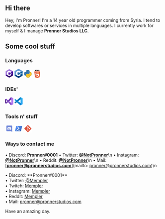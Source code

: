 ## Hi there

Hey, I'm Pronner! I'm a 14 year old programmer coming from Syria. I tend to develop softwares or services in multiple languages. I currently work for myself & I manage **Pronner Studios LLC**.

## Some cool stuff

### Languages

<p align="left">
  <img src="https://raw.githubusercontent.com/Mempler/Mempler/master/assets//csharp.svg" width="26" title="" style="max-width: 100%;">
  <img src="https://raw.githubusercontent.com/Mempler/Mempler/master/assets//cpp.svg" width="26" title="" style="max-width: 100%;">
  <img src="https://raw.githubusercontent.com/Mempler/Mempler/master/assets//py.svg" width="26" title="" style="max-width: 100%;">
  <img src="https://raw.githubusercontent.com/Mempler/Mempler/master/assets//html5.svg" width="26" title="" style="max-width: 100%;">
  <img src="https://upload.wikimedia.org/wikipedia/commons/c/cf/Lua-Logo.svg" width="26" title="" style="max-width: 100%;">
  <img src="https://upload.wikimedia.org/wikipedia/commons/thumb/4/40/VB.NET_Logo.svg/1200px-VB.NET_Logo.svg.png" width="26" title="" style="max-width: 100%;">
  <img src="https://cdn.freebiesupply.com/logos/large/2x/batch-logo-png-transparent.png" width="26" title="" style="max-width: 100%;">
  <img src="https://media.discordapp.net/attachments/916226674071339010/920005621078695936/ipiccy_image_2.png?width=408&height=408" width="26" title="" style="max-width: 100%;">
</p>

### IDEs'

<p align="left">
  <img src="https://raw.githubusercontent.com/Mempler/Mempler/master/assets//vs2019.svg" width="26" title="" style="max-width: 100%;">
  <img src="https://raw.githubusercontent.com/Mempler/Mempler/master/assets//visual-studio-code.svg" width="26" title="" style="max-width: 100%;">
  <img src="https://media.discordapp.net/attachments/916226674071339010/920006107085287504/Vorsa.png?width=408&height=408" width="26" title="" style="max-width: 100%;">
  <img src="https://cdn.freebiesupply.com/logos/large/2x/icon-dotpeek-logo-png-transparent.png" width="26" title="" style="max-width: 100%;">
  <img src="https://upload.wikimedia.org/wikipedia/commons/thumb/8/82/Text-x-python.svg/1200px-Text-x-python.svg.png" width="26" title="" style="max-width: 100%;">
  <img src="https://upload.wikimedia.org/wikipedia/commons/thumb/b/b2/Repl.it_logo.svg/1200px-Repl.it_logo.svg.png" width="26" title="" style="max-width: 100%;">
</p>

### Tools n' stuff

<p align="left">
  <img src="https://raw.githubusercontent.com/Mempler/Mempler/master/assets//discord.svg" width="26" title="" style="max-width: 100%;">
  <img src="https://raw.githubusercontent.com/Mempler/Mempler/master/assets//powershell.svg" width="26" title="" style="max-width: 100%;">
  <img src="https://raw.githubusercontent.com/Mempler/Mempler/master/assets//git.svg" width="26" title="" style="max-width: 100%;">
  <img src="https://media.discordapp.net/attachments/916226674071339010/920007707874967642/User.png?width=408&height=408" width="26" title="" style="max-width: 100%;">
</p>

### Ways to contact me

• Discord: **Pronner#0001**
• Twitter: [**@NotPronner**](https://twitter.com/@NotPronner)\n
• Instagram: [**@NotPronner**](https://instagram.com/NotPronner)\n
• Reddit: [**@NotPronner**](https://www.reddit.com/user/NotPronner)\n
• Mail: [**pronner@pronnerstudios.com**](mailto: pronner@pronnerstudios.com)\n

<p dir="auto">• Discord: **Pronner#0001**<br>
• Twitter: <a href="https://twitter.com/NotPronner" rel="nofollow">@Mempler</a> <br>
• Twitch:  <a href="https://twitch.tv/NotPronner" rel="nofollow">Mempler</a> <br>
• Instagram: <a href="https://instagram.com/NotPronner" rel="nofollow">Mempler</a> <br>
• Reddit: <a href="https://www.reddit.com/user/NotPronner" rel="nofollow">Mempler</a> <br>
• Mail:   <a href="mailto:pronner@pronnerstudios.com">pronner@pronnerstudios.com</a></p>

Have an amazing day.
